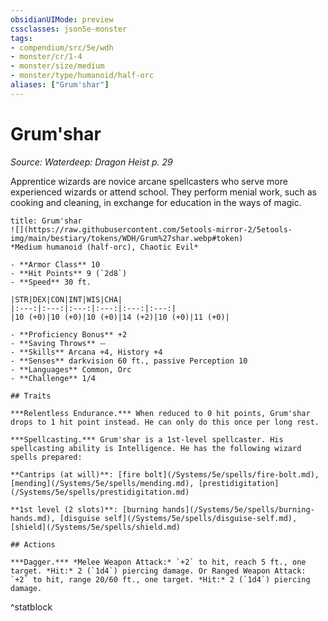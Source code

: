 ```yaml
---
obsidianUIMode: preview
cssclasses: json5e-monster
tags:
- compendium/src/5e/wdh
- monster/cr/1-4
- monster/size/medium
- monster/type/humanoid/half-orc
aliases: ["Grum'shar"]
---
```

# Grum'shar
*Source: Waterdeep: Dragon Heist p. 29*  

Apprentice wizards are novice arcane spellcasters who serve more experienced wizards or attend school. They perform menial work, such as cooking and cleaning, in exchange for education in the ways of magic.

```ad-statblock
title: Grum'shar
![](https://raw.githubusercontent.com/5etools-mirror-2/5etools-img/main/bestiary/tokens/WDH/Grum%27shar.webp#token)
*Medium humanoid (half-orc), Chaotic Evil*

- **Armor Class** 10
- **Hit Points** 9 (`2d8`)
- **Speed** 30 ft.

|STR|DEX|CON|INT|WIS|CHA|
|:---:|:---:|:---:|:---:|:---:|:---:|
|10 (+0)|10 (+0)|10 (+0)|14 (+2)|10 (+0)|11 (+0)|

- **Proficiency Bonus** +2
- **Saving Throws** ⏤
- **Skills** Arcana +4, History +4
- **Senses** darkvision 60 ft., passive Perception 10
- **Languages** Common, Orc
- **Challenge** 1/4

## Traits

***Relentless Endurance.*** When reduced to 0 hit points, Grum'shar drops to 1 hit point instead. He can only do this once per long rest.

***Spellcasting.*** Grum'shar is a 1st-level spellcaster. His spellcasting ability is Intelligence. He has the following wizard spells prepared:

**Cantrips (at will)**: [fire bolt](/Systems/5e/spells/fire-bolt.md), [mending](/Systems/5e/spells/mending.md), [prestidigitation](/Systems/5e/spells/prestidigitation.md)

**1st level (2 slots)**: [burning hands](/Systems/5e/spells/burning-hands.md), [disguise self](/Systems/5e/spells/disguise-self.md), [shield](/Systems/5e/spells/shield.md)

## Actions

***Dagger.*** *Melee Weapon Attack:* `+2` to hit, reach 5 ft., one target. *Hit:* 2 (`1d4`) piercing damage. Or Ranged Weapon Attack: `+2` to hit, range 20/60 ft., one target. *Hit:* 2 (`1d4`) piercing damage.
```
^statblock